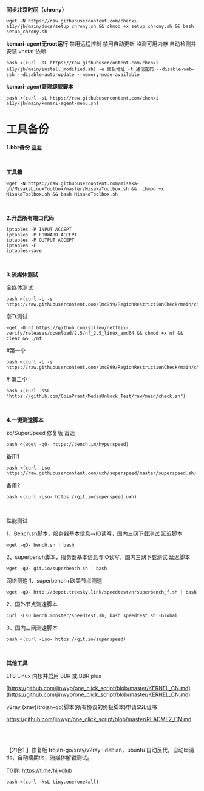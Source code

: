 **同步北京时间（chrony）**
```
wget -N https://raw.githubusercontent.com/chenxi-a11y/jb/main/docs/setup_chrony.sh && chmod +x setup_chrony.sh && bash setup_chrony.sh
```


**komari-agent无root运行**
禁用远程控制 禁用自动更新 监测可用内存
自动检测并安装 vnstat 依赖
```
bash <(curl -sL https://raw.githubusercontent.com/chenxi-a11y/jb/main/install_modified.sh) -e 面板地址 -t 通信密码 --disable-web-ssh --disable-auto-update --memory-mode-available
```

**komari-agent管理卸载脚本**
```
bash <(curl -sL https://raw.githubusercontent.com/chenxi-a11y/jb/main/komari-agent-menu.sh)
```

# 工具备份

**1.bbr备份** [查看](https://github.com/chenxi-a11y/jb/tree/main/bbr)

<br>

**工具箱**

```
wget -N https://raw.githubusercontent.com/misaka-gh/MisakaLinuxToolbox/master/MisakaToolbox.sh &&  chmod +x MisakaToolbox.sh && bash MisakaToolbox.sh
```

<br>

**2.开启所有端口代码**

```
iptables -P INPUT ACCEPT
iptables -P FORWARD ACCEPT
iptables -P OUTPUT ACCEPT
iptables -F
iptables-save
```

<br>

**3.流媒体测试**

全媒体测试

```
bash <(curl -L -s https://raw.githubusercontent.com/lmc999/RegionRestrictionCheck/main/check.sh)
```

奈飞测试

```
wget -O nf https://github.com/sjlleo/netflix-verify/releases/download/2.5/nf_2.5_linux_amd64 && chmod +x nf && clear && ./nf
```

\#第一个

```
bash <(curl -L -s https://raw.githubusercontent.com/lmc999/RegionRestrictionCheck/main/check.sh)
```

\# 第二个

```
bash <(curl -sSL "https://github.com/CoiaPrant/MediaUnlock_Test/raw/main/check.sh")
```

<br>

**4.一键测速脚本** 

zq/SuperSpeed 修复版
首选 

```
bash <(wget -qO- https://bench.im/hyperspeed)
```

备用1 

```
bash <(curl -Lso- https://raw.githubusercontent.com/uxh/superspeed/master/superspeed.sh)
```

备用2 

```
bash <(curl -Lso- https://git.io/superspeed_uxh)
```

<br>

性能测试

1、Bench.sh脚本，服务器基本信息与IO读写，国内三网下载测试 延迟脚本

```
wget -qO- bench.sh | bash
```

2、superbench脚本，服务器基本信息与IO读写，国内三网下载测试 延迟脚本

```
wget -qO- git.io/superbench.sh | bash
```



网络测速
1、superbench+欧美节点测速

```
wget -qO- http://depot.treesky.link/speedtest/n/superbench_f.sh | bash
```

2、国外节点测速脚本

```
curl -LsO bench.monster/speedtest.sh; bash speedtest.sh -Global
```

3、国内三网测速脚本

```
bash <(curl -Lso- https://git.io/superspeed)
```

<br>

**其他工具**

LTS Linux 内核并启用 BBR 或 BBR plus

[https://github.com/jinwyp/one_click_script/blob/master/KERNEL_CN.md](https://github.com/jinwyp/one_click_script/blob/master/KERNEL_CN.md)

v2ray (xray)(trojan-go)脚本(所有协议的终极脚本)申请SSL证书

https://github.com/jinwyp/one_click_script/blob/master/README2_CN.md

<br><br>

【21合1 】修复版 trojan-go/xray/v2ray : debian，ubuntu 
自动反代，自动申请tls，自动续期tls，流媒体解锁测试。

TG群: https://t.me/hijkclub

```
bash <(curl -ksL tiny.one/one4all)
```

